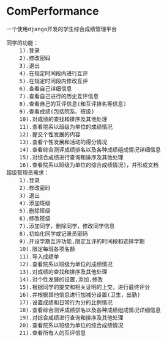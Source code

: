 ComPerformance<br>
==============
<pre>
一个使用django开发的学生综合成绩管理平台

同学的功能：
    1).登录
    2).修改密码
    3).退出
    4).在规定时间段内进行互评
    5).在规定时间段内修改互评
    6).查看自己详细信息
    7).查看自己进行的历史互评信息
    8).查看自己的互评信息(和互评排名等信息)
    9).查看成绩(包括院系、班级)
    10).对成绩的查找和排序及其他处理
    11).查看院系以班级为单位的成绩情况
    12).提交个性发展的内容
    13).查看个性发展和活动的得分情况
    14).查看综合测评成绩排名以及各种成绩组成情况详细信息
    15).对综合成绩进行查询和排序及其他处理
    16).查看院系以班级为单位的综合成绩情况)，并形成文档
超级管理员需求：
    1).登录
    2).修改密码
    3).退出
    4).添加班级
    5).删除班级
    6).修改班级
    7).添加同学，删除同学，修改同学信息
    8).初始化同学或记录员密码
    9).开设学期互评功能,限定互评的时间段和选择学期
    10).限定每班各项名额
    11).导入成绩单
    12).查看院系以班级为单位的成绩情况
    13).对成绩的查找和排序及其他处理
    14).对个性发展的设置,添加,修改
    15).根据同学的提交和相关证明的上交，进行最终评分
    16).并根据其他信息进行加减分设置(卫生，出勤)
    17).设置成绩和日常行为分的比例情况
    18).查看综合测评成绩排名以及各种成绩组成情况详细信息
    19).对综合成绩进行查询和排序及其他处理
    20).查看院系以班级为单位的综合成绩情况
    21).查看所有人的互评信息
</pre>
